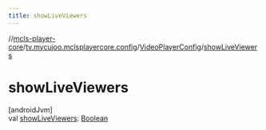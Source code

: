 ```yaml
---
title: showLiveViewers
---
```

//[mcls-player-core](../../../index.html)/[tv.mycujoo.mclsplayercore.config](../index.html)/[VideoPlayerConfig](index.html)/[showLiveViewers](show-live-viewers.html)



# showLiveViewers



[androidJvm]\
val [showLiveViewers](show-live-viewers.html): [Boolean](https://kotlinlang.org/api/latest/jvm/stdlib/kotlin/-boolean/index.html)




